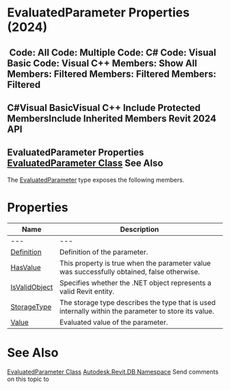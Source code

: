 # EvaluatedParameter Properties (2024)

﻿
 Code: All Code: Multiple Code: C# Code: Visual Basic Code: Visual C++  Members: Show All Members: Filtered Members: Filtered Members: Filtered   
---  
C#Visual BasicVisual C++
Include Protected MembersInclude Inherited Members
Revit 2024 API  
---  
EvaluatedParameter Properties  
[EvaluatedParameter Class](1e01eb05-aeae-d72b-5b11-0dbfa45e440b.md "EvaluatedParameter Class") See Also  
---  
The [EvaluatedParameter](1e01eb05-aeae-d72b-5b11-0dbfa45e440b.md "EvaluatedParameter Class") type exposes the following members.
# Properties
| Name | Description |
| --- | --- |
| --- | --- | --- |
| [Definition](d2184f58-82a5-472f-4cae-64cbaeeb36c9.md "Definition Property") | Definition of the parameter. |
| [HasValue](1dada6c5-7d11-0fe8-f17e-e52116f9cb15.md "HasValue Property") | This property is true when the parameter value was successfully obtained, false otherwise. |
| [IsValidObject](8202bf72-a9b4-0db1-5632-5a7ebb5791c5.md "IsValidObject Property") | Specifies whether the .NET object represents a valid Revit entity. |
| [StorageType](1a28a2a2-6366-1ec1-45ec-1d2ca94db0f7.md "StorageType Property") | The storage type describes the type that is used internally within the parameter to store its value. |
| [Value](9e5cc692-1507-6780-afa4-78076c8096cc.md "Value Property") | Evaluated value of the parameter. |

# See Also
[EvaluatedParameter Class](1e01eb05-aeae-d72b-5b11-0dbfa45e440b.md "EvaluatedParameter Class")
[Autodesk.Revit.DB Namespace](87546ba7-461b-c646-cbb1-2cb8f5bff8b2.md "Autodesk.Revit.DB Namespace")
Send comments on this topic to 